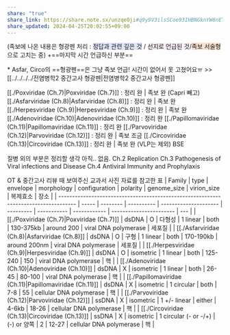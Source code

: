 ```yaml
---
share: "true"
share_link: https://share.note.sx/unzqe0ji#q9y9V3ilsSCoe93IHBNGknYW6nETSTkDPWtLYfCqXtQ
share_updated: 2024-04-25T20:02:55+09:00
---
```


(족보에 나온 내용은 형광펜 처리 : <span style="background:#e0e5fc">정답과 관련 깊은 것</span> / <span style="background:#fceef8">선지로 언급된 것</span>/<span style="background:rgba(240, 107, 5, 0.2)">족보 서술형</span> 으로 고치는 중)
+==마지막 시간 언급하신 부분==

\* Asfar, Circo의 ==형광펜==은 그냥 족보 언급! 시간이 없어서 못 고쳤어요ㅠ
\>> [[../../../../전염병학2 중간고사 형광펜|전염병학2 중간고사 형광펜]]

[[./Poxviridae (Ch.7)|Poxviridae (Ch.7)]] : 정리 완 | 족보 완 (Capri 빼고)
[[./Asfarviridae (Ch.8)|Asfarviridae (Ch.8)]] : 정리 완 | 족보 완
[[./Herpesviridae (Ch.9)|Herpesviridae (Ch.9)]] : 정리 완 | 족보 완
[[./Adenoviridae (Ch.10)|Adenoviridae (Ch.10)]] : 정리 완
[[./Papillomaviridae (Ch.11)|Papillomaviridae (Ch.11)]] : 정리 완
[[./Parvoviridae (Ch.12)|Parvoviridae (Ch.12)]] : 정리 완 | 족보 조금
[[./Circoviridae (Ch.13)|Circoviridae (Ch.13)]] : 정리 완 | 족보 완 (VLP는 제외)
BSE

질병 외의 부분은 정리할 생각 아직.. 없음.
Ch.2 Replication
Ch.3 Pathogenesis of Viral infections and Disease
Ch.4 Antiviral Immunity and Prophylaxis

OT & 중간고사 리뷰 때 보여주신 교과서 사진 자료를 참고한 표
| Family                                                                               | type  | envelope | morphology | configuration         | polarity  | genome_size | virion_size  | 복제효소                    | 장소  |
| ------------------------------------------------------------------------------------ | ----- | -------- | ---------- | --------------------- | --------- | ----------- | ------------ | ----------------------- | --- |
| [[./Poxviridae (Ch.7)\|Poxviridae (Ch.7)]]               | dsDNA | O        | 다형성        | 1 linear              | both      | 130-375kb   | around 200   | viral DNA polymerase    | 세포질 |
| [[./Asfarviridae (Ch.8)\|Asfarviridae (Ch.8)]]           | dsDNA | O        | 구형         | 1 linear              | both      | 170-190kb   | around 200nm | viral DNA polymerase    | 세포질 |
| [[./Herpesviridae (Ch.9)\|Herpesviridae (Ch.9)]]         | dsDNA | O        | isometric  | 1 linear              | both      | 125-240     | 150          | viral DNA polymerase    | 핵   |
| [[./Adenoviridae (Ch.10)\|Adenoviridae (Ch.10)]]         | dsDNA | X        | isometric  | 1 linear              | both      | 26-45       | 80-100       | viral DNA polymerase    | 핵   |
| [[./Papillomaviridae (Ch.11)\|Papillomaviridae (Ch.11)]] | dsDNA | X        | isometric  | 1 circular            | both      | 7-8         | 55           | cellular DNA polymerase | 핵   |
| [[./Parvoviridae (Ch.12)\|Parvoviridae (Ch.12)]]         | ssDNA | X        | isometric  | 1 +/- linear          | either    | 4-6kb       | 18-26        | cellular DNA polymerase | 핵   |
| [[./Circoviridae (Ch.13)\|Circoviridae (Ch.13)]]         | ssDNA | X        | isometric  | 1 circular (- or -/+) | (-) or 양쪽 | 2           | 12-27        | cellular DNA polymerase | 핵   |



